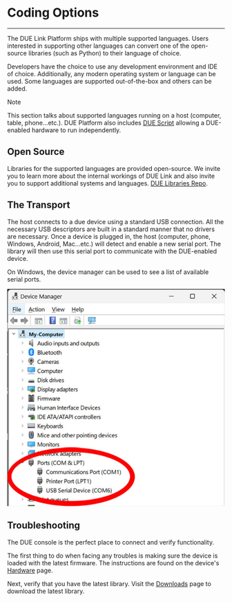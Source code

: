 # Coding Options

---

The DUE Link Platform ships with multiple supported languages. Users interested in supporting other languages can convert one of the open-source libraries (such as Python) to their language of choice.

Developers have the choice to use any development environment and IDE of choice. Additionally, any modern operating system or language can be used. Some languages are supported out-of-the-box and others can be added.

> [!NOTE]
> This section talks about supported languages running on a host (computer, table, phone...etc.). DUE Platform also includes [DUE Script](../due-script/due-script.md) allowing a DUE-enabled hardware to run independently.

## Open Source

Libraries for the supported languages are provided open-source. We invite you to learn more about the internal workings of DUE Link and also invite you to support additional systems and languages. [DUE Libraries Repo](https://github.com/ghi-electronics/due-libraries).

## The Transport

The host connects to a due device using a standard USB connection. All the necessary USB descriptors are built in a standard manner that no drivers are necessary. Once a device is plugged in, the host (computer, phone, Windows, Android, Mac...etc.) will detect and enable a new serial port. The library will then use this serial port to communicate with the DUE-enabled device.

On Windows, the device manager can be used to see a list of available serial ports.

![Device Manager](../images/device-manager.jpg)

## Troubleshooting

The DUE console is the perfect place to connect and verify functionality.

The first thing to do when facing any troubles is making sure the device is loaded with the latest firmware. The instructions are found on the device's [Hardware](../../hardware/intro.md) page.

Next, verify that you have the latest library. Visit the [Downloads](../downloads.md) page to download the latest library.

 